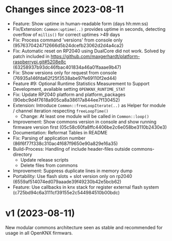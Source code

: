 # Changes since 2023-08-11
* Feature: Show uptime in human-readable form (days hh:mm:ss)
* Fix/Extension: `Common:uptime(..)` provides uptime in seconds, detecting overflow of `millis()` for correct uptimes >49 days
* Fix: Process command 'versions' from console only (9576370424712666d5b24dcefb23062d2d4a4ca2)
* Fix: Automatic reset on RP2040 using DualCore did not work. Solved by patch included in https://github.com/maxgerhardt/platform-raspberrypi.git#5208e8c (63258937b93dc46fbac401834a46a01faaae9b47) 
* Fix: Show versions only for request from console (76935a146fda62f25f3538abe97fe69110f2ed44)
* Feature #9: Optional Runtime Statistics Measurement to Support Development, available setting `OPENKNX_RUNTIME_STAT`
* Fix: Update RP2040 platform and platform_packages (90ebc9d4f7618a905ca8a38617a844ee7f130452)
* Extension: Introduce `Common::freeLoopIterate(..)` as Helper for module / channel iteration respecting `freeLoopTime()`
  * Change: At least one module will be called in `Common::loop()` <!--# 
Changes up to 2023-09-03 
--> 
* Improvement: Show commons version in console and show running firmware version first (05c58c60fa8ffc4406be2c6e058be3110b2430e3)
* Documentation: Reformat Tables in README
* Fix: Parsing of application number (86f6f77f338c310ac4f687f9650e90a829e16a35)
* Build-Process: Handling of include header-files outside commons-directory
  * Update release scripts
  * Delete files from commons 
* Improvement: Suppress duplicate lines in memory dump 
* Portability: Use flash slots + slot version only on rp2040 (6559af514074ed079aaade39f49230b42e5bcb62)
* Feature: Use callbacks in knx stack for register external flash system (c725bd94c6a3111cf39155e2c544984510b00bdc)

# v1 (2023-08-11)
New modular commons architecture seen as stable and recommended for usage in all OpenKNX firmwars. 